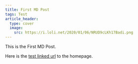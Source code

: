 ```yaml
---
title: First MD Post
tags: Test
article_header:
  type: cover
  image:
    src: https://i.loli.net/2020/01/06/NRUD9cLKh17Badi.png
---
```


This is the First MD Post.

Here is the [test linked url](https://zmei.moe) to the homepage.